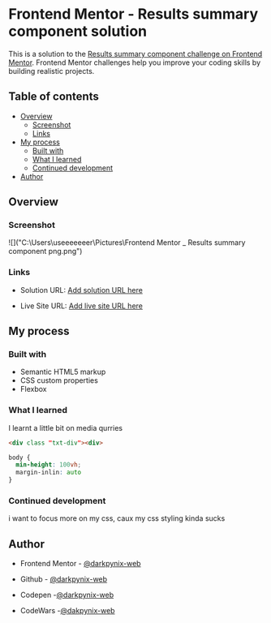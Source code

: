 # Frontend Mentor - Results summary component solution

This is a solution to the [Results summary component challenge on Frontend Mentor](https://www.frontendmentor.io/challenges/results-summary-component-CE_K6s0maV). Frontend Mentor challenges help you improve your coding skills by building realistic projects. 

## Table of contents

- [Overview](#overview)
  - [Screenshot](#screenshot)
  - [Links](#links)
- [My process](#my-process)
  - [Built with](#built-with)
  - [What I learned](#what-i-learned)
  - [Continued development](#continued-development)
- [Author](#author)

## Overview

### Screenshot

![]("C:\Users\useeeeeeer\Pictures\Frontend Mentor _ Results summary component png.png")

### Links

- Solution URL: [Add solution URL here](https://github.com/darkpynix-web/Results-summary-component-solution)

- Live Site URL: [Add live site URL here](https://darkpynix-web.github.io/Results-summary-component-solution/)

## My process

### Built with

- Semantic HTML5 markup
- CSS custom properties
- Flexbox

### What I learned

I learnt a little bit on media qurries 

```html
<div class "txt-div"><div>
```

```css
body {
  min-height: 100vh;
  margin-inlin: auto
}
```

### Continued development

i want to focus more on my css, caux my css styling kinda sucks

## Author

- Frontend Mentor - [@darkpynix-web](https://www.frontendmentor.io/profile/darkpynix-web)

- Github - [@darkpynix-web](https://github.com/darkpynix-web)

- Codepen -[@darkpynix-web](https://codepen.io/Darkpynix-WebDev)

- CodeWars -[@dakpynix-web](https://www.codewars.com/users/darkpynix-web)
